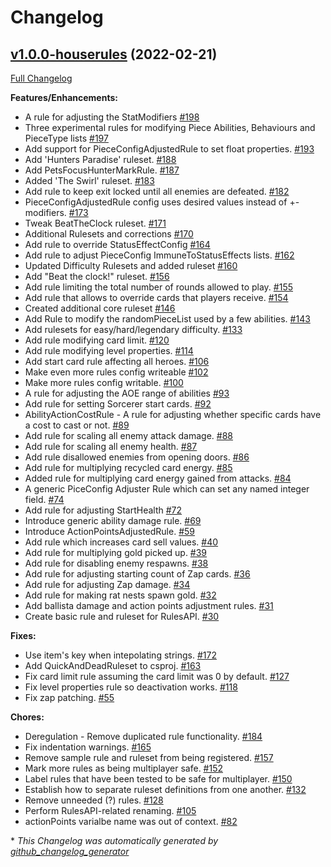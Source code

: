 # Changelog

## [v1.0.0-houserules](https://github.com/orendain/demeomods/tree/v1.0.0-houserules) (2022-02-21)

[Full Changelog](https://github.com/orendain/demeomods/compare/faa2e50c1fdc985e4bf0383f16ef8980eb1580b9...v1.0.0-houserules)

**Features/Enhancements:**

- A rule for adjusting the StatModifiers [\#198](https://github.com/orendain/DemeoMods/pull/198)
- Three experimental rules for modifying Piece Abilities, Behaviours and PieceType lists [\#197](https://github.com/orendain/DemeoMods/pull/197)
- Add support for PieceConfigAdjustedRule to set float properties. [\#193](https://github.com/orendain/DemeoMods/pull/193)
- Add 'Hunters Paradise' ruleset. [\#188](https://github.com/orendain/DemeoMods/pull/188)
- Add PetsFocusHunterMarkRule. [\#187](https://github.com/orendain/DemeoMods/pull/187)
- Added 'The Swirl' ruleset. [\#183](https://github.com/orendain/DemeoMods/pull/183)
- Add rule to keep exit locked until all enemies are defeated. [\#182](https://github.com/orendain/DemeoMods/pull/182)
- PieceConfigAdjustedRule config uses desired values instead of +- modifiers. [\#173](https://github.com/orendain/DemeoMods/pull/173)
- Tweak BeatTheClock ruleset. [\#171](https://github.com/orendain/DemeoMods/pull/171)
- Additional Rulesets and corrections [\#170](https://github.com/orendain/DemeoMods/pull/170)
- Add rule to override StatusEffectConfig  [\#164](https://github.com/orendain/DemeoMods/pull/164)
- Add rule to adjust PieceConfig ImmuneToStatusEffects lists. [\#162](https://github.com/orendain/DemeoMods/pull/162)
- Updated Difficulty Rulesets and added ruleset [\#160](https://github.com/orendain/DemeoMods/pull/160)
- Add "Beat the clock!" ruleset. [\#156](https://github.com/orendain/DemeoMods/pull/156)
- Add rule limiting the total number of rounds allowed to play. [\#155](https://github.com/orendain/DemeoMods/pull/155)
- Add rule that allows to override cards that players receive. [\#154](https://github.com/orendain/DemeoMods/pull/154)
- Created additional core ruleset [\#146](https://github.com/orendain/DemeoMods/pull/146)
- Add Rule to modify the randomPieceList used by a few abilities. [\#143](https://github.com/orendain/DemeoMods/pull/143)
- Add rulesets for easy/hard/legendary difficulty. [\#133](https://github.com/orendain/DemeoMods/pull/133)
- Add rule modifying card limit. [\#120](https://github.com/orendain/DemeoMods/pull/120)
- Add rule modifying level properties. [\#114](https://github.com/orendain/DemeoMods/pull/114)
- Add start card rule affecting all heroes. [\#106](https://github.com/orendain/DemeoMods/pull/106)
- Make even more rules config writeable [\#102](https://github.com/orendain/DemeoMods/pull/102)
- Make more rules config writable. [\#100](https://github.com/orendain/DemeoMods/pull/100)
- A rule for adjusting the AOE range of abilities [\#93](https://github.com/orendain/DemeoMods/pull/93)
- Add rule for setting Sorcerer start cards. [\#92](https://github.com/orendain/DemeoMods/pull/92)
- AbilityActionCostRule - A rule for adjusting whether specific cards have a cost to cast or not. [\#89](https://github.com/orendain/DemeoMods/pull/89)
- Add rule for scaling all enemy attack damage. [\#88](https://github.com/orendain/DemeoMods/pull/88)
- Add rule for scaling all enemy health. [\#87](https://github.com/orendain/DemeoMods/pull/87)
- Add rule disallowed enemies from opening doors. [\#86](https://github.com/orendain/DemeoMods/pull/86)
- Add rule for multiplying recycled card energy. [\#85](https://github.com/orendain/DemeoMods/pull/85)
- Added rule for multiplying card energy gained from attacks. [\#84](https://github.com/orendain/DemeoMods/pull/84)
- A generic PiceConfig Adjuster Rule which can set any named integer field. [\#74](https://github.com/orendain/DemeoMods/pull/74)
- Add rule for adjusting StartHealth [\#72](https://github.com/orendain/DemeoMods/pull/72)
- Introduce generic ability damage rule. [\#69](https://github.com/orendain/DemeoMods/pull/69)
- Introduce ActionPointsAdjustedRule. [\#59](https://github.com/orendain/DemeoMods/pull/59)
- Add rule which increases card sell values. [\#40](https://github.com/orendain/DemeoMods/pull/40)
- Add rule for multiplying gold picked up. [\#39](https://github.com/orendain/DemeoMods/pull/39)
- Add rule for disabling enemy respawns. [\#38](https://github.com/orendain/DemeoMods/pull/38)
- Add rule for adjusting starting count of Zap cards. [\#36](https://github.com/orendain/DemeoMods/pull/36)
- Add rule for adjusting Zap damage. [\#34](https://github.com/orendain/DemeoMods/pull/34)
- Add rule for making rat nests spawn gold. [\#32](https://github.com/orendain/DemeoMods/pull/32)
- Add ballista damage and action points adjustment rules. [\#31](https://github.com/orendain/DemeoMods/pull/31)
- Create basic rule and ruleset for RulesAPI. [\#30](https://github.com/orendain/DemeoMods/pull/30)

**Fixes:**

- Use item's key when intepolating strings. [\#172](https://github.com/orendain/DemeoMods/pull/172)
- Add QuickAndDeadRuleset to csproj. [\#163](https://github.com/orendain/DemeoMods/pull/163)
- Fix card limit rule assuming the card limit was 0 by default. [\#127](https://github.com/orendain/DemeoMods/pull/127)
- Fix level properties rule so deactivation works. [\#118](https://github.com/orendain/DemeoMods/pull/118)
- Fix zap patching. [\#55](https://github.com/orendain/DemeoMods/pull/55)

**Chores:**

- Deregulation - Remove duplicated rule functionality.  [\#184](https://github.com/orendain/DemeoMods/pull/184)
- Fix indentation warnings. [\#165](https://github.com/orendain/DemeoMods/pull/165)
- Remove sample rule and ruleset from being registered. [\#157](https://github.com/orendain/DemeoMods/pull/157)
- Mark more rules as being multiplayer safe. [\#152](https://github.com/orendain/DemeoMods/pull/152)
- Label rules that have been tested to be safe for multiplayer. [\#150](https://github.com/orendain/DemeoMods/pull/150)
- Establish how to separate ruleset definitions from one another. [\#132](https://github.com/orendain/DemeoMods/pull/132)
- Remove unneeded \(?\) rules. [\#128](https://github.com/orendain/DemeoMods/pull/128)
- Perform RulesAPI-related renaming. [\#105](https://github.com/orendain/DemeoMods/pull/105)
- actionPoints varialbe name was out of context. [\#82](https://github.com/orendain/DemeoMods/pull/82)



\* *This Changelog was automatically generated by [github_changelog_generator](https://github.com/github-changelog-generator/github-changelog-generator)*
